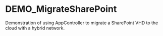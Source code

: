 DEMO_MigrateSharePoint
======================

Demonstration of using AppController to migrate a SharePoint VHD to the cloud with a hybrid network.